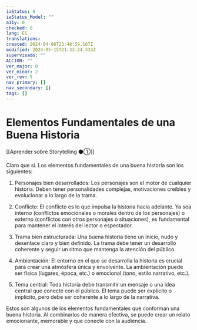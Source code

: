 ```yaml
---
iaStatus: 0
iaStatus_Model: ""
a11y: 0
checked: 0
lang: ES
translations: 
created: 2024-04-06T23:48:59.167Z
modified: 2024-05-15T21:33:24.333Z
supervisado: ""
ACCION: ""
ver_major: 0
ver_minor: 2
ver_rev: 5
nav_primary: []
nav_secondary: []
tags: []
---
```

# Elementos Fundamentales de una Buena Historia

[[Aprender sobre Storytelling ⚫①]]

Claro que sí. Los elementos fundamentales de una buena historia son los siguientes:

1. Personajes bien desarrollados: Los personajes son el motor de cualquier historia. Deben tener personalidades complejas, motivaciones creíbles y evolucionar a lo largo de la trama.

2. Conflicto: El conflicto es lo que impulsa la historia hacia adelante. Ya sea interno (conflictos emocionales o morales dentro de los personajes) o externo (conflictos con otros personajes o situaciones), es fundamental para mantener el interés del lector o espectador.

3. Trama bien estructurada: Una buena historia tiene un inicio, nudo y desenlace claro y bien definido. La trama debe tener un desarrollo coherente y seguir un ritmo que mantenga la atención del público.

4. Ambientación: El entorno en el que se desarrolla la historia es crucial para crear una atmósfera única y envolvente. La ambientación puede ser física (lugares, época, etc.) o emocional (tono, estilo narrativo, etc.).

5. Tema central: Toda historia debe transmitir un mensaje o una idea central que conecte con el público. El tema puede ser explícito o implícito, pero debe ser coherente a lo largo de la narrativa.

Estos son algunos de los elementos fundamentales que conforman una buena historia. Al combinarlos de manera efectiva, se puede crear un relato emocionante, memorable y que conecte con la audiencia.
